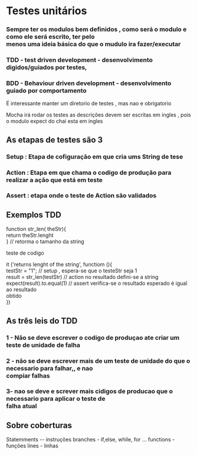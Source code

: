# Testes unitários

### Sempre ter os modulos bem definidos , como será o modulo e como ele será escrito, ter pelo <br> menos uma ideia básica do que o mudulo ira fazer/executar 
### TDD - test driven development - desenvolvimento digidos/guiados por testes, <br> 
### BDD - Behaviour driven development - desenvolvimento guiado por comportamento <br>

É interessante manter um diretorio de testes , mas nao e obrigatorio <br>

Mocha irá rodar os testes 
as descrições devem ser escritas em ingles , pois o modulo expect do chai esta em ingles 

## As etapas de testes são 3 
### Setup : Etapa de cofiguração em que cria ums String de tese <br>
### Action : Etapa em que chama o codigo de produção para realizar a ação que está em teste <br>
### Assert : etapa onde o teste de Action são validados <br>

## Exemplos TDD <br>

function str_len( theStr){<br>
    return theStr.lenght<br>
} // retorma o tamanho da string <br>

teste de codigo <br>

it ('returns lenght of the string', functiom (){  <br>
    testStr = "1";   // setup , espera-se que o testeStr seja 1 <br>
    result  = str_len(testStr) // action  no resultado defini-se a string <br>
    expect(result).to.equal(1) // assert verifica-se o resultado esperado é igual ao resultado <br> obtido <br>
})

## As três leis do TDD

### 1 - Não se deve escrever o codigo de produçao ate criar um teste de unidade de falha <br>
### 2 - não se deve escrever mais de um teste de unidade do que o necessario para falhar,, e nao <br> compiar falhas <br> 
### 3- nao se deve e screver mais cidigos de producao que o necessario para aplicar o teste de <br> falha atual <br>


## Sobre coberturas 

Statemments -- instruções 
branches  - if,else, while, for ... 
functions - funções 
lines  - linhas 








